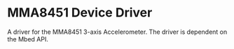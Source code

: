 # MMA8451 Device Driver

A driver for the MMA8451 3-axis Accelerometer.
The driver is dependent on the Mbed API.

